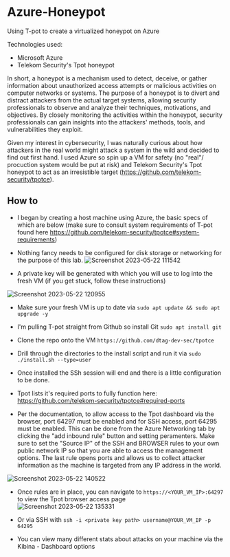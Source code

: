 # Azure-Honeypot
Using T-pot to create a virtualized honeypot on Azure

Technologies used:
- Microsoft Azure
- Telekom Security's Tpot honeypot

In short, a honeypot is a mechanism used to detect, deceive, or gather information about unauthorized access attempts or malicious activities on computer networks or systems. 
The purpose of a honeypot is to divert and distract attackers from the actual target systems, allowing security professionals to observe and analyze their techniques, motivations, and objectives. By closely monitoring the activities within the honeypot, security professionals can gain insights into the attackers' methods, tools, and vulnerabilities they exploit.

Given my interest in cybersecurity, I was naturally curious about how attackers in the real world might attack a system in the wild and decided to find out first hand. I used Azure so spin up a VM for safety (no "real"/ procuction system would be put at risk) and Telekom Security's Tpot honeypot to act as an irresistible  target (https://github.com/telekom-security/tpotce). 


## How to

- I began by creating a host machine using Azure, the basic specs of which are below (make sure to consult system requirements of T-pot found here https://github.com/telekom-security/tpotce#system-requirements)
- Nothing fancy needs to be configured for disk storage or networking for the purpose of this lab.
![Screenshot 2023-05-22 111542](https://github.com/HattMobb/Azure-Honeypot/assets/134090089/0139dc72-c3bd-4e9b-a78e-a5bf6ca40c4e)

- A private key will be generated with which you will use to log into the fresh VM (if you get stuck, follow these instructions)


![Screenshot 2023-05-22 120955](https://github.com/HattMobb/Azure-Honeypot/assets/134090089/0363f4fb-afb5-4413-a535-66993bc439b8)

- Make sure your fresh VM is up to date via 
  `sudo apt update && sudo apt upgrade -y`
 
- I'm pulling T-pot straight from Github so install Git
   `sudo apt install git`
  
 - Clone the repo onto the VM
  `https://github.com/dtag-dev-sec/tpotce`
  
 - Drill through the directories to the install script and run it via 
  `sudo ./install.sh --type=user` 
  
 - Once installed the SSh session will end and there is a little configuration to be done.
 - Tpot lists it's required ports to fully function here: https://github.com/telekom-security/tpotce#required-ports
 - Per the documentation, to allow access to the Tpot dashboard via the browser, port 64297 must be enabled and for SSH access, port 64295  must be enabled. This can be done from the Azure Networking tab by clicking the "add inbound rule" button and setting peramenters. Make sure to set the "Source IP" of the SSH and BROWSER rules to your own public network IP so that you are able to access the management options. The last rule opens ports and allows us to collect attacker information as the machine is targeted from any IP address in the world.

![Screenshot 2023-05-22 140522](https://github.com/HattMobb/Azure-Honeypot/assets/134090089/59102268-127a-4b5a-9767-e444a45849fb)

- Once rules are in place, you can navigate to `https://<YOUR_VM_IP>:64297` to view the Tpot browser access page 
![Screenshot 2023-05-22 135331](https://github.com/HattMobb/Azure-Honeypot/assets/134090089/a396ce55-ffca-420e-ae3b-8af458dea243)

- Or via SSH with `ssh -i <private key path> username@YOUR_VM_IP -p 64295`

- You can view many different stats about attacks on your machine via the Kibina - Dashboard options 


  

